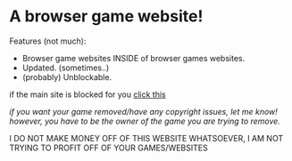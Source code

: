 # A browser game website!

Features (not much):
- Browser game websites INSIDE of browser games websites.
- Updated. (sometimes..)
- (probably) Unblockable.

if the main site is blocked for you [click this](https://drive.google.com/drive/folders/1STbu_Mk_boRFYtzpGPT3J8oH-L-RIA1C?usp=sharing)

*if you want your game removed/have any copyright issues, let me know! however, you have to be the owner of the game you are trying to remove.*


I DO NOT MAKE MONEY OFF OF THIS WEBSITE WHATSOEVER, I AM NOT TRYING TO PROFIT OFF OF YOUR GAMES/WEBSITES

